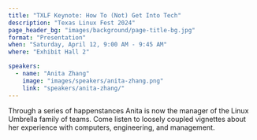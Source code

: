 ```yaml
---
title: "TXLF Keynote: How To (Not) Get Into Tech"
description: "Texas Linux Fest 2024"
page_header_bg: "images/background/page-title-bg.jpg"
format: "Presentation"
when: "Saturday, April 12, 9:00 AM - 9:45 AM"
where: "Exhibit Hall 2"

speakers:
  - name: "Anita Zhang"
    image: "images/speakers/anita-zhang.png"
    link: "speakers/anita-zhang/"
---
```


Through a series of happenstances Anita is now the manager of the Linux
Umbrella family of teams. Come listen to loosely coupled vignettes about her
experience with computers, engineering, and management. 
